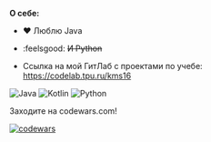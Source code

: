 
**О себе:**
- :heart: Люблю Java
- :feelsgood: ~~И Python~~

- Ссылка на мой ГитЛаб с проектами по учебе: https://codelab.tpu.ru/kms16

![Java](https://img.shields.io/badge/java-%23ED8B00.svg?style=for-the-badge&logo=openjdk&logoColor=white) ![Kotlin](https://img.shields.io/badge/kotlin-%237F52FF.svg?style=for-the-badge&logo=kotlin&logoColor=white) ![Python](https://img.shields.io/badge/python-3670A0?style=for-the-badge&logo=python&logoColor=ffdd54)

Заходите на codewars.com!

[![codewars](https://www.codewars.com/users/ITechmarineMark/badges/small)](https://www.codewars.com/users/ITechmarineMark) 


<!---
ITechmarineMark/ITechmarineMark is a ✨ special ✨ repository because its `README.md` (this file) appears on your GitHub profile.
You can click the Preview link to take a look at your changes.
--->
